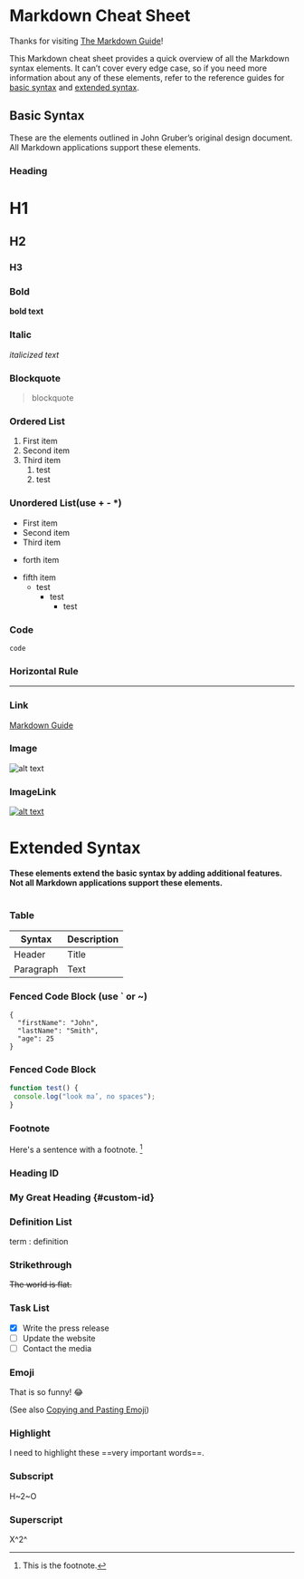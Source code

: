 # Markdown Cheat Sheet

Thanks for visiting [The Markdown Guide](https://www.markdownguide.org)!

This Markdown cheat sheet provides a quick overview of all the Markdown syntax elements. It can’t cover every edge case, so if you need more information about any of these elements, refer to the reference guides for [basic syntax](https://www.markdownguide.org/basic-syntax/) and [extended syntax](https://www.markdownguide.org/extended-syntax/).

## Basic Syntax

These are the elements outlined in John Gruber’s original design document. All Markdown applications support these elements.

### Heading

# H1
## H2
### H3

### Bold

**bold text**

### Italic

*italicized text*

### Blockquote

> blockquote

### Ordered List

1. First item
2. Second item
3. Third item
   1. test
   2. test

### Unordered List(use + - *)

- First item
- Second item
- Third item
* forth item
+ fifth item
  + test
    + test
      + test


### Code

`code`

### Horizontal Rule

---

### Link

[Markdown Guide](https://www.markdownguide.org)

### Image

![alt text](https://www.markdownguide.org/assets/images/tux.png)

### ImageLink

[![alt text](https://www.markdownguide.org/assets/images/tux.png)](https://www.markdownguide.org)

#
# Extended Syntax

**These elements extend the basic syntax by adding additional features. Not all Markdown applications support these elements.**
#
#
### Table

| Syntax | Description |
| ----------- | ----------- |
| Header | Title |
| Paragraph | Text |

### Fenced Code Block (use ` or ~)

```
{
  "firstName": "John",
  "lastName": "Smith",
  "age": 25
}
```

### Fenced Code Block

```javascript
function test() {
 console.log("look ma’, no spaces");
}
```

### Footnote

Here's a sentence with a footnote. [^1]

[^1]: This is the footnote.

### Heading ID

### My Great Heading {#custom-id}

### Definition List

term
: definition

### Strikethrough

~~The world is flat.~~

### Task List

- [x] Write the press release
- [ ] Update the website
- [ ] Contact the media

### Emoji

That is so funny! :joy:

(See also [Copying and Pasting Emoji](https://www.markdownguide.org/extended-syntax/#copying-and-pasting-emoji))

### Highlight

I need to highlight these ==very important words==.

### Subscript

H~2~O

### Superscript

X^2^
